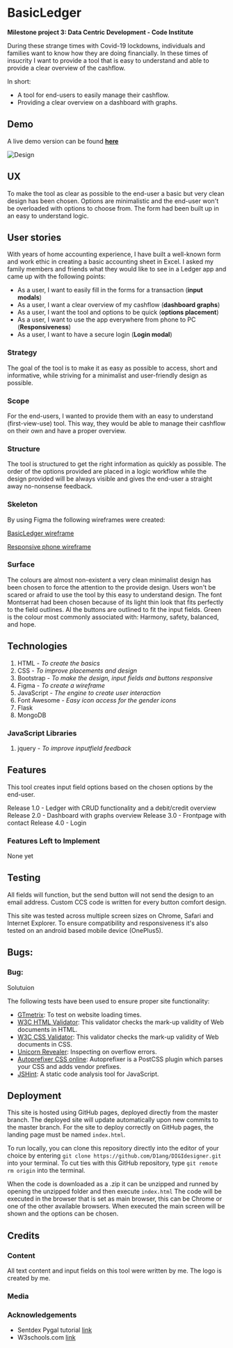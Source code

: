 # BasicLedger
**Milestone project 3: Data Centric Development - Code Institute**

During these strange times with Covid-19 lockdowns, individuals and families
want to know how they are doing financially.
In these times of insucrity I want to provide a tool that is easy to understand and able to provide
a clear overview of the cashflow.

In short:
- A tool for end-users to easily manage their cashflow.
- Providing a clear overview on a dashboard with graphs.

## Demo
A live demo version can be found **[here](https://d1ang.github.io/BasicLedger/)**

![Design]()

## UX
To make the tool as clear as possible to the end-user a basic but very clean design has been chosen.
Options are minimalistic and the end-user won't be overloaded with options to choose from.
The form had been built up in an easy to understand logic.

## User stories
With years of home accounting experience, I have built a well-known form and work ethic in creating a basic accounting sheet in Excel.
I asked my family members and friends what they would like to see in a Ledger app and came up with the following points:

 - As a user, I want to easily fill in the forms for a transaction (**input modals**)
 - As a user, I want a clear overview of my cashflow (**dashboard graphs**)
 - As a user, I want the tool and options to be quick (**options placement**)
 - As a user, I want to use the app everywhere from phone to PC (**Responsiveness**)
 - As a user, I want to have a secure login (**Login modal**)

### Strategy
The goal of the tool is to make it as easy as possible to access, short and informative,
while striving for a minimalist and user-friendly design as possible.

### Scope
For the end-users, I wanted to provide them with an easy to understand (first-view-use) tool.
This way, they would be able to manage their cashflow on their own and have a proper overview.

### Structure
The tool is structured to get the right information as quickly as possible.
The order of the options provided are placed in a logic workflow while the design provided will be always visible
and gives the end-user a straight away no-nonsense feedback.

### Skeleton
By using Figma the following wireframes were created:

[BasicLedger wireframe]()

[Responsive phone wireframe]()

### Surface
The colours are almost non-existent a very clean minimalist design has been chosen to force the attention to the provide design.
Users won't be scared or afraid to use the tool by this easy to understand design.
The font Montserrat had been chosen because of its light thin look that fits perfectly to the field outlines.
Al the buttons are outlined to fit the input fields.
Green is the colour most commonly associated with: Harmony, safety, balanced, and hope.

## Technologies
1.  HTML - *To create the basics*
2.  CSS - *To improve placements and design*
3.  Bootstrap - *To make the design, input fields and buttons responsive*
4.  Figma - *To create a wireframe*
5.  JavaScript - *The engine to create user interaction*
8.  Font Awesome - *Easy icon access for the gender icons*
9.  Flask
10. MongoDB

### JavaScript Libraries
1. jquery - *To improve inputfield feedback*

## Features
This tool creates input field options based on the chosen options by the end-user.

Release 1.0 - Ledger with CRUD functionality and a debit/credit overview
Release 2.0 - Dashboard with graphs overview
Release 3.0 - Frontpage with contact
Release 4.0 - Login


### Features Left to Implement
None yet

## Testing
All fields will function, but the send button will not send the design to an email address.
Custom CCS code is written for every button comfort design.

This site was tested across multiple screen sizes on Chrome, Safari and Internet Explorer.
To ensure compatibility and responsiveness it's also tested on an android based mobile device (OnePlus5).

## Bugs:

### Bug:
Solutuion

The following tests have been used to ensure proper site functionality:

- [GTmetrix](https://gtmetrix.com/): To test on website loading times.
- [W3C HTML Validator](https://validator.w3.org/): This validator checks the mark-up validity of Web documents in HTML.
- [W3C CSS Validator](https://jigsaw.w3.org/css-validator/): This validator checks the mark-up validity of Web documents in CSS.
- [Unicorn Revealer](https://chrome.google.com/webstore/detail/unicorn-revealer/lmlkphhdlngaicolpmaakfmhplagoaln?hl=en-GB): Inspecting on overflow errors.
- [Autoprefixer CSS online](https://autoprefixer.github.io/): Autoprefixer is a PostCSS plugin which parses your CSS and adds vendor prefixes.
- [JSHint](https://jshint.com/): A static code analysis tool for JavaScript.

## Deployment
This site is hosted using GitHub pages, deployed directly from the master branch.
The deployed site will update automatically upon new commits to the master branch.
For the site to deploy correctly on GitHub pages, the landing page must be named `index.html`.

To run locally, you can clone this repository directly into the editor of your choice by entering
`git clone https://github.com/D1ang/DIGIdesigner.git` into your terminal.
To cut ties with this GitHub repository, type `git remote rm origin` into the terminal.

When the code is downloaded as a .zip it can be unzipped and runned by opening the unzipped folder and then execute `index.html`
The code will be executed in the browser that is set as main browser, this can be Chrome or one of the other available browsers.
When executed the main screen will be shown and the options can be chosen.

## Credits

### Content
All text content and input fields on this tool were written by me.
The logo is created by me.

### Media


### Acknowledgements
- Sentdex Pygal tutorial [link](https://www.youtube.com/watch?v=BIttXQO0bXw&list=PLQVvvaa0QuDc_owjTbIY4rbgXOFkUYOUB&index=33)
- W3schools.com [link](https://www.w3schools.com/)